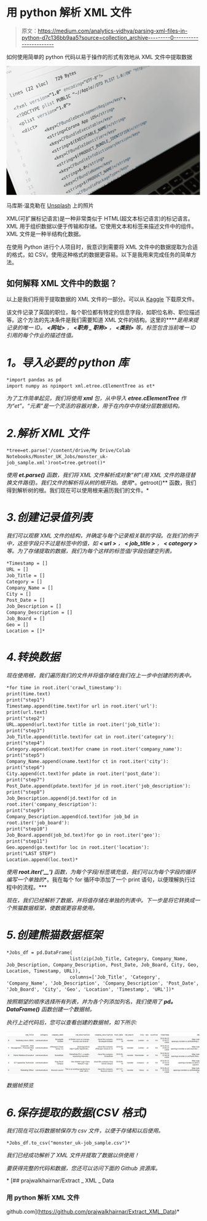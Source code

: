 # 用 python 解析 XML 文件

> 原文：<https://medium.com/analytics-vidhya/parsing-xml-files-in-python-d7c136bb9aa5?source=collection_archive---------0----------------------->

如何使用简单的 python 代码以易于操作的形式有效地从 XML 文件中提取数据

![](img/172e55d5cc0b0270e02d45e2675ca04d.png)

马库斯·温克勒在 [Unsplash](https://unsplash.com?utm_source=medium&utm_medium=referral) 上的照片

XML(可扩展标记语言)是一种非常类似于 HTML(超文本标记语言)的标记语言。XML 用于组织数据以便于传输和存储。它使用文本和标签来描述文件中的组件。XML 文件是一种半结构化数据。

在使用 Python 进行个人项目时，我意识到需要将 XML 文件中的数据提取为合适的格式，如 CSV。使用这种格式的数据更容易。以下是我用来完成任务的简单方法。

## **如何解释 XML 文件中的数据？**

以上是我们将用于提取数据的 XML 文件的一部分。可以从 [Kaggle](https://www.kaggle.com/promptcloud/uk-jobs-on-monster) 下载原文件。

该文件记录了英国的职位，每个职位都有特定的信息字段，如职位名称、职位描述等。这个方法的先决条件是我们需要知道 XML 文件的结构。这里的**<uniq _ id>***是用来提记录的唯一 ID。 **<网址>** ， **<职务 _ 职称>** ， **<类别>** 等。标签包含当前唯一 ID 引用的每个作业的描述性值。*

# ***1。导入必要的 python 库***

```
*import pandas as pd
import numpy as npimport xml.etree.cElementTree as et*
```

*为了工作简单起见，我们将使用 **xml** 包，从中导入 **etree.cElementTree** 作为“et”。“元素”是一个灵活的容器对象，用于在内存中存储分层数据结构。*

# *2.**解析 XML 文件***

```
*tree=et.parse('/content/drive/My Drive/Colab Notebooks/Monster_UK_Jobs/monster_uk-job_sample.xml')root=tree.getroot()*
```

*使用 **et.parse()** 函数，我们将 XML 文件解析成对象“树”(用 XML 文件的路径替换文件路径)。我们文件的解析将从树的根开始。使用**。getroot()** 函数，我们得到解析树的根。我们现在可以使用根来遍历我们的文件。*

# *3.**创建记录值列表***

*我们可以观察 XML 文件的结构，并确定与每个记录相关联的字段。在我们的例子中，这些字段只不过是标签中的值，如 **< url >** ， **< job_title >** ， **< category >** 等。为了存储提取的数据，我们为每个这样的标签值/字段创建空列表。*

```
*Timestamp = []
URL = []
Job_Title = []
Category = []
Company_Name = []
City = []
Post_Date = []
Job_Description = []
Company_Description = []
Job_Board = []
Geo = []
Location = []*
```

# *4.**转换数据***

*现在使用根，我们遍历我们的文件并将值存储在我们在上一步中创建的列表中。*

```
*for time in root.iter('crawl_timestamp'):
print(time.text)
print("step1")
Timestamp.append(time.text)for url in root.iter('url'):
print(url.text)
print("step2")
URL.append(url.text)for title in root.iter('job_title'):
print("step3")
Job_Title.append(title.text)for cat in root.iter('category'):
print("step4")
Category.append(cat.text)for cname in root.iter('company_name'):
print("step5")
Company_Name.append(cname.text)for ct in root.iter('city'):
print("step6")
City.append(ct.text)for pdate in root.iter('post_date'):
print("step7")
Post_Date.append(pdate.text)for jd in root.iter('job_description'):
print("step8")
Job_Description.append(jd.text)for cd in root.iter('company_description'):
print("step9")
Company_Description.append(cd.text)for job_bd in root.iter('job_board'):
print("step10")
Job_Board.append(job_bd.text)for go in root.iter('geo'):
print("step11")
Geo.append(go.text)for loc in root.iter('location'):
print("LAST STEP")
Location.append(loc.text)*
```

*使用 **root.iter('__')** 函数，为每个字段/标签填充值，我们可以为每个字段的循环编写一个单独的**。我在每个 for 循环中添加了一个 print 语句，以便理解执行过程中的流程。***

*现在，我们已经解析了数据，并将值存储在单独的列表中。下一步是将它转换成一个熊猫数据框架，使数据更容易使用。*

# *5.**创建熊猫数据框架***

```
*Jobs_df = pd.DataFrame(
                       list(zip(Job_Title, Category, Company_Name, Job_Description, Company_Description, Post_Date, Job_Board, City, Geo, Location, Timestamp, URL)), 
                       columns=['Job_Title', 'Category', 'Company_Name', 'Job_Description', 'Company_Description', 'Post_Date', 'Job_Board', 'City', 'Geo', 'Location', 'Timestamp', 'URL'])*
```

*按照期望的顺序选择所有列表，并为各个列添加列名，我们使用了 **pd。DataFrame()** 函数创建一个数据帧。*

*执行上述代码后，您可以查看创建的数据帧，如下所示:*

*![](img/d63f180a3fae486974506ed8f524b2c7.png)*

*数据帧预览*

# *6.**保存提取的数据(CSV 格式)***

*我们现在可以将数据帧保存为 csv 文件，以便于存储和以后使用。*

```
*Jobs_df.to_csv("monster_uk-job_sample.csv")*
```

*我们已经成功解析了 XML 文件并提取了数据以供使用！*

*要获得完整的代码和数据，您还可以访问下面的 Github 资源库。*

*[](https://github.com/prajwalkhairnar/Extract_XML_Data) [## prajwalkhairnar/Extract _ XML _ Data

### 用 python 解析 XML 文件

github.com](https://github.com/prajwalkhairnar/Extract_XML_Data)*